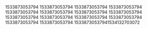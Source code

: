 1533873053794
1533873053794
1533873053794
1533873053794
1533873053794
1533873053794
1533873053794
1533873053794
1533873053794
1533873053794
1533873053794
1533873053794
1533873053794
1533873053794
15338730537941534132703072